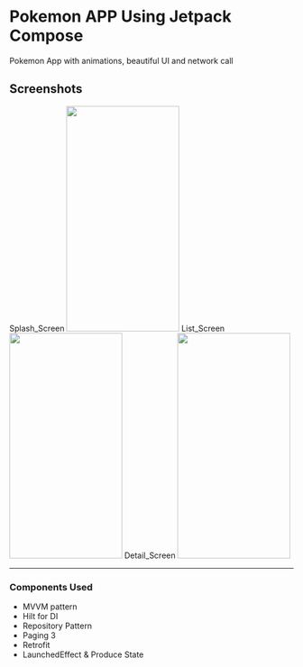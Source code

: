 # Pokemon APP Using Jetpack Compose
Pokemon App with animations, beautiful UI and network call
## Screenshots

Splash_Screen <img src ="https://user-images.githubusercontent.com/52335429/137146847-c758bc45-45d2-40fb-95d3-5c0dd3abca9c.jpg" width="200" height="400">
List_Screen <img src ="https://user-images.githubusercontent.com/52335429/137146918-21eba76a-29bc-4449-ac3b-e819fac6d2b3.jpeg" width="200" height="400">
Detail_Screen <img src ="https://user-images.githubusercontent.com/52335429/137147008-b7f91482-b499-4ea6-873e-c06aaef458e1.jpeg" width="200" height="400">

---
### Components Used
- MVVM pattern
- Hilt for DI
- Repository Pattern
- Paging 3
- Retrofit
- LaunchedEffect & Produce State

